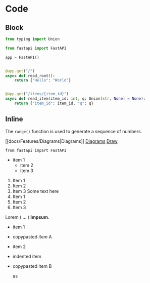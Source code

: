 # Code

## Block

```python
from typing import Union

from fastapi import FastAPI

app = FastAPI()


@app.get("/")
async def read_root():
    return {"Hello": "World"}


@app.get("/items/{item_id}")
async def read_item(item_id: int, q: Union[str, None] = None):
    return {"item_id": item_id, "q": q}
```

## Inline

The `range()` function is used to generate a sequence of numbers.

[[docs/Features/Diagrams|Diagrams]]
[Diagrams](Diagrams.md)
[Draw](docs/Features/Draw.md)

```python,shell
from fastapi impart FastAPI
```

- item 1
	- item 2
	- item 3

1. Item 1
2. Item 2
3. Item 3
Some text here
4. Item 1
5. Item 2
6. Item 3

Lorem ( … ) __Impsum__.

- item 1
- copypasted _item_ A
- item 2
- indented item
- copypasted item B

	as
